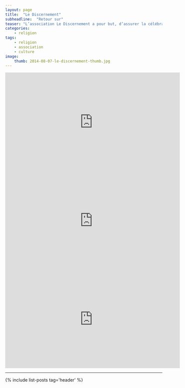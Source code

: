 ```yaml
---
layout: page
title:  "Le Discernement"
subheadline:  "Retour sur"
teaser: "L’association Le Discernement a pour but, d’assurer la célébration du culte musulman : gestion, aménagement et entretien de l’édifice servant au culte musulman, à savoir la Mosquée « El Fourqane » à Valence (26)."
categories:
    - religion
tags:
    - religion
    - association
    - culture
image:
    thumb: 2014-08-07-le-discernement-thumb.jpg
---
```


<iframe width="560" height="315" src="https://www.youtube.com/embed/1LWAkyzZMeA" frameborder="0" allowfullscreen></iframe>

<iframe width="560" height="315" src="https://www.youtube.com/embed/zthEseDiXEc" frameborder="0" allowfullscreen></iframe>

<iframe width="560" height="315" src="https://www.youtube.com/embed/agMJXNr0VIU" frameborder="0" allowfullscreen></iframe>

----------

{% include list-posts tag='header' %}
